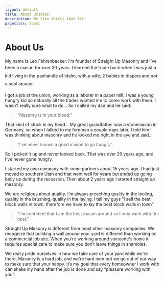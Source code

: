 ```yaml
---
layout: default
title: About Ussssss
description: We like shirts that fit
pageclass: about
---
```



<div class="banner half" style="background-image: url(/images/banners/banner2.jpg); background-attachment:scroll; background-position: center;"><hgroup><h1 id="cms-identifiable-2791" data-cms-cid="5010">About Us</h1></hgroup></div>

<article class="about-us"><p>My name is Leo Fehrenbacker. I&rsquo;m founder of Straight Up Masonry and I&rsquo;ve been a mason for over 20 years.&nbsp;<span style="line-height: 1.9em;">I learned the trade back when I was just a kid living in the panhandle of Idaho, with a wife, 2 b</span><span style="line-height: 1.9em;">abies in diapers and not a soul around.</span></p><p>I got a job at the union, working as a laborer in a paper mill. I was a young hungry kid so naturally all the trades wanted me to come work with them. I wasn't really sure what to do&hellip; So I called my dad and he said:</p><blockquote><p>&ldquo;Masonry is in your blood.&rdquo;</p></blockquote><p>That kind of stuck in my head... My great grandfather was a stonemason in Germany, so when I talked to my foreman a couple days later, I told him I was thinking about masonry and he looked me right in the eye and said&hellip;</p><blockquote><p>&ldquo;I&rsquo;ve never known a good mason to go hungry&rdquo;.</p></blockquote><p>So I picked it up and never looked back. That was over 20 years ago, and I&rsquo;ve never gone hungry.</p><p>I started my own company with some partners about 15 years ago. I had just moved to southern Utah and that went well for years but ended up going belly up during the recession. Then about 2 years ago I started straight up masonry. &nbsp;</p><p>We are religious about quality. I&rsquo;m always preaching quality in the tooling, quality in the brushing, quality in the laying. I tell my guys &ldquo;I sell the best block walls in town, therefore we have to lay the best block walls in town&rdquo;&nbsp;</p><blockquote><p>"I&rsquo;m confident that I am the best mason around so I only work with the best."&nbsp;</p></blockquote><p>Straight Up Masonry is different from most other masonry companies. We recognize that building a wall around your yard is different than working on a commercial job site. When you're working around someone's home it requires special care to make sure you don&rsquo;t leave things in shambles.</p><p>We really pride ourselves in how we take care of your yard while we're there. Masonry is a hard job, and we're hard men but we go out of our way to make sure that your happy. It&rsquo;s my goal that every homeowner I work with can shake my hand after the job is done and say &ldquo;pleasure working with you&rdquo;.</p></article>